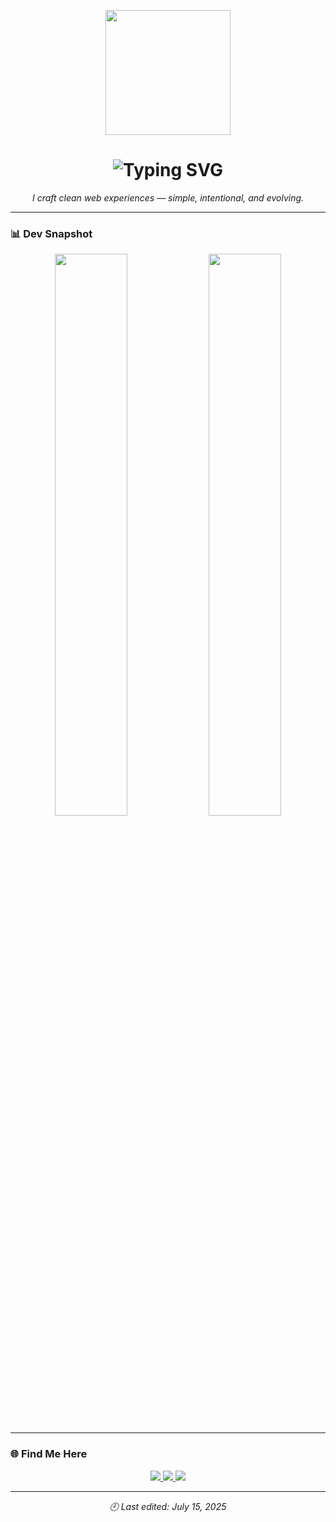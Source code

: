 <!-- Hero Banner -->
<p align="center">
  <img src="https://media4.giphy.com/media/sNUWF7fAUP2q4/giphy.gif" width="200px" />
</p>

<!-- Typing Animation -->
<h1 align="center">
  <img src="https://readme-typing-svg.demolab.com?font=Fira+Code&weight=500&size=24&duration=3000&pause=1000&color=00FFA3&center=true&vCenter=true&width=300&lines=Hello%2C+I'm+Van" alt="Typing SVG" />
</h1>

<p align="center">
  <em>I craft clean web experiences — simple, intentional, and evolving.</em>
</p>

---

### 📊 Dev Snapshot

<p align="center">
  <img src="https://github-readme-stats.vercel.app/api?username=rivaannn&show_icons=true&theme=tokyonight&hide_title=true&count_private=true" width="48%" />
  <img src="https://github-readme-stats.vercel.app/api/top-langs/?username=rivaannn&layout=compact&theme=tokyonight&hide_title=true&langs_count=6" width="48%" />
</p>

---

### 🌐 Find Me Here

<p align="center">
  <a href="mailto:mrivans2002@gmail.com">
    <img src="https://img.shields.io/badge/Gmail-000000?style=for-the-badge&logo=gmail&logoColor=white" />
  </a>
  <a href="https://www.linkedin.com/in/muhamad-rivan-sahronie-082283246/">
    <img src="https://img.shields.io/badge/LinkedIn-000000?style=for-the-badge&logo=linkedin&logoColor=white" />
  </a>
  <a href="https://www.instagram.com/rivaann_/">
    <img src="https://img.shields.io/badge/Instagram-000000?style=for-the-badge&logo=instagram&logoColor=white" />
  </a>
</p>

---

<p align="center"><i>🕘 Last edited: July 15, 2025</i></p>
